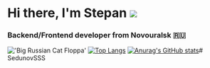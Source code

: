 # Hi there, I'm Stepan ![](https://github.com/blackcater/blackcater/raw/main/images/Hi.gif) 
### Backend/Frontend developer from Novouralsk 🇷🇺
!['Big Russian Cat Floppa']('images/floppa.jpg')
[![Top Langs](https://github-readme-stats.vercel.app/api/top-langs/?username=SedunovSSS)](https://github.com/anuraghazra/github-readme-stats)
[![Anurag's GitHub stats](https://github-readme-stats.vercel.app/api?username=SedunovSSS)](https://github.com/anuraghazra/github-readme-stats)# SedunovSSS
